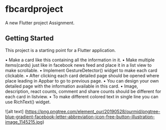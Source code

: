 # fbcardproject

A new Flutter project Assignment.

## Getting Started

This project is a starting point for a Flutter application.

• Make a card like this containing all the information in it.
• Make multiple items(cards) just like in facebook news feed and place it in a list view
to make scrollable.
• Implement GestureDetector() widget to make each card clickable.
• After clicking each card detailed page should be opened where place leading in Appbar to
go to previous page.
• You can design your own detailed page with the information available in this card.
• Image, description, react counts, comment and share counts should be different for each card
in listview.
• To make different colored text in single line you can use RichText() widget.

![alt text] (https://png.pngtree.com/element_our/20190528/ourmid/pngtree-blue-gradient-facebook-letter-abbreviation-icon-free-button-illustration-image_1145215.jpg)
